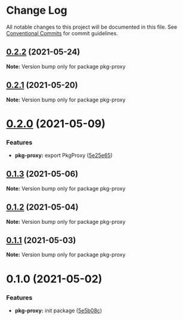 # Change Log

All notable changes to this project will be documented in this file.
See [Conventional Commits](https://conventionalcommits.org) for commit guidelines.

## [0.2.2](https://github.com/admob-plus/admob-plus/compare/pkg-proxy@0.2.1...pkg-proxy@0.2.2) (2021-05-24)

**Note:** Version bump only for package pkg-proxy





## [0.2.1](https://github.com/admob-plus/admob-plus/compare/pkg-proxy@0.2.0...pkg-proxy@0.2.1) (2021-05-20)

**Note:** Version bump only for package pkg-proxy





# [0.2.0](https://github.com/admob-plus/admob-plus/compare/pkg-proxy@0.1.3...pkg-proxy@0.2.0) (2021-05-09)


### Features

* **pkg-proxy:** export PkgProxy ([5e25e65](https://github.com/admob-plus/admob-plus/commit/5e25e65dbf7e7c36b429822c88c88bac96133a10))





## [0.1.3](https://github.com/admob-plus/admob-plus/compare/pkg-proxy@0.1.2...pkg-proxy@0.1.3) (2021-05-06)

**Note:** Version bump only for package pkg-proxy





## [0.1.2](https://github.com/admob-plus/admob-plus/compare/pkg-proxy@0.1.1...pkg-proxy@0.1.2) (2021-05-04)

**Note:** Version bump only for package pkg-proxy





## [0.1.1](https://github.com/admob-plus/admob-plus/compare/pkg-proxy@0.1.0...pkg-proxy@0.1.1) (2021-05-03)

**Note:** Version bump only for package pkg-proxy





# 0.1.0 (2021-05-02)


### Features

* **pkg-proxy:** init package ([5e5b08c](https://github.com/admob-plus/admob-plus/commit/5e5b08c357b2460dbeeae8a592669a90d2d4b7ed))
